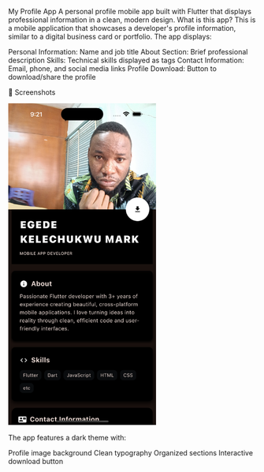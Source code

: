 My Profile App
A personal profile mobile app built with Flutter that displays professional information in a clean, modern design.
What is this app?
This is a mobile application that showcases a developer's profile information, similar to a digital business card or portfolio. The app displays:

Personal Information: Name and job title
About Section: Brief professional description
Skills: Technical skills displayed as tags
Contact Information: Email, phone, and social media links
Profile Download: Button to download/share the profile

📱 Screenshots

<img src="screenshot/screenshot.png" alt="Profile Screen" width="300">


The app features a dark theme with:

Profile image background
Clean typography
Organized sections
Interactive download button

